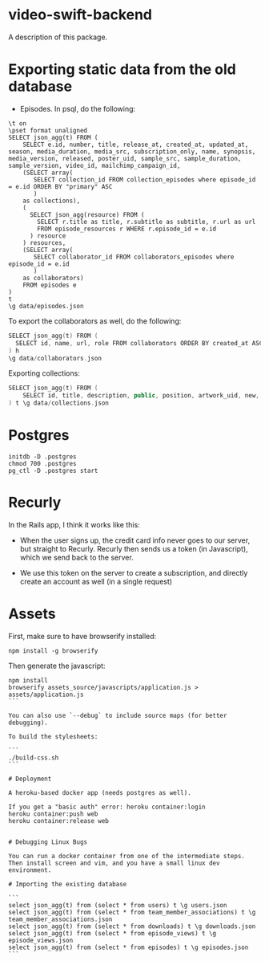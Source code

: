 # video-swift-backend

A description of this package.

# Exporting static data from the old database

- Episodes. In psql, do the following:

```
\t on
\pset format unaligned
SELECT json_agg(t) FROM (
    SELECT e.id, number, title, release_at, created_at, updated_at, season, media_duration, media_src, subscription_only, name, synopsis, media_version, released, poster_uid, sample_src, sample_duration, sample_version, video_id, mailchimp_campaign_id, 
    (SELECT array(
       SELECT collection_id FROM collection_episodes where episode_id = e.id ORDER BY "primary" ASC
       )
    as collections),
    (
      SELECT json_agg(resource) FROM (
        SELECT r.title as title, r.subtitle as subtitle, r.url as url 
        FROM episode_resources r WHERE r.episode_id = e.id
      ) resource
    ) resources,
    (SELECT array(
       SELECT collaborator_id FROM collaborators_episodes where episode_id = e.id
       )
    as collaborators)
    FROM episodes e
) 
t 
\g data/episodes.json
```

To export the collaborators as well, do the following:

```swift
SELECT json_agg(t) FROM (
  SELECT id, name, url, role FROM collaborators ORDER BY created_at ASC
) h 
\g data/collaborators.json
```

Exporting collections:

```swift
SELECT json_agg(t) FROM (
    SELECT id, title, description, public, position, artwork_uid, new, slug, use_as_title_prefix FROM collections ORDER by position DESC
) t \g data/collections.json
```

# Postgres

```
initdb -D .postgres
chmod 700 .postgres
pg_ctl -D .postgres start
```


# Recurly

In the Rails app, I think it works like this:

* When the user signs up, the credit card info never goes to our server, but straight to Recurly. Recurly then sends us a token (in Javascript), which we send back to the server.

* We use this token on the server to create a subscription, and directly create an account as well (in a single request)


# Assets

First, make sure to have browserify installed:

```
npm install -g browserify
```

Then generate the javascript:

````
npm install
browserify assets_source/javascripts/application.js > assets/application.js
```

You can also use `--debug` to include source maps (for better debugging).

To build the stylesheets:

```
./build-css.sh
```

# Deployment

A heroku-based docker app (needs postgres as well).

If you get a "basic auth" error: heroku container:login
heroku container:push web
heroku container:release web


# Debugging Linux Bugs

You can run a docker container from one of the intermediate steps. Then install screen and vim, and you have a small linux dev environment.

# Importing the existing database

```
select json_agg(t) from (select * from users) t \g users.json
select json_agg(t) from (select * from team_member_associations) t \g team_member_associations.json
select json_agg(t) from (select * from downloads) t \g downloads.json
select json_agg(t) from (select * from episode_views) t \g episode_views.json
select json_agg(t) from (select * from episodes) t \g episodes.json
```
